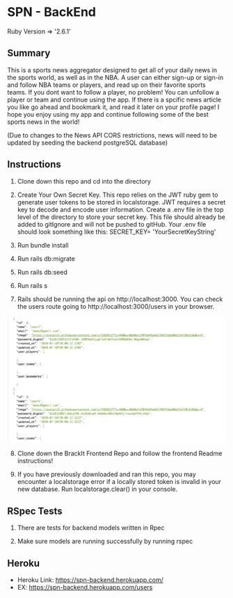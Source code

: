 # SPN - BackEnd

Ruby Version => '2.6.1'

## Summary 

This is a sports news aggregator designed to get all of your daily news in the sports world, as well as in the NBA.  A user can either sign-up or sign-in and follow NBA teams or players, and read up on their favorite sports teams.  If you dont want to follow a player, no problem!  You can unfollow a player or team and continue using the app.  If there is a spcific news article you like go ahead and bookmark it, and read it later on your profile page!  I hope you enjoy using my app and continue following some of the best sports news in the world!

(Due to changes to the News API CORS restrictions, news will need to be updated by seeding the backend postgreSQL database)

## Instructions

1. Clone down this repo and cd into the directory

2. Create Your Own Secret Key. This repo relies on the JWT ruby gem to generate user tokens to be stored in localstorage. JWT requires a secret key to decode and encode user information. Create a .env file in the top level of the directory to store your secret key. This file should already be added to gitIgnore and will not be pushed to gitHub. Your .env file should look something like this: SECRET_KEY= 'YourSecretKeyString'

3. Run bundle install

4. Run rails db:migrate

5. Run rails db:seed

6. Run rails s

7. Rails should be running the api on http://localhost:3000. You can check the users route going to http://localhost:3000/users in your browser.

![Image of Users](public/ScreenShoot.png)

8. Clone down the BrackIt Frontend Repo and follow the frontend Readme instructions!

9. If you have previously downloaded and ran this repo, you may encounter a localstorage error if a locally stored token is invalid in your new database. Run localstorage.clear() in your console.

## RSpec Tests 

1. There are tests for backend models written in Rpec

2. Make sure models are running successfully by running rspec

## Heroku

- Heroku Link: https://spn-backend.herokuapp.com/
- EX: https://spn-backend.herokuapp.com/users
